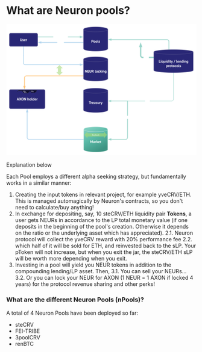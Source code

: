 # What are Neuron pools?

![](../.gitbook/assets/neur_-_tokenomics.svg)

Explanation below

Each Pool employs a different alpha seeking strategy, but fundamentally works in a similar manner:

1. Creating the input tokens in relevant project, for example yveCRV/ETH. This is managed automagically by Neuron's contracts, so you don't need to calculate/buy anything!
2. In exchange for depositing, say, 10 steCRV/ETH liquidity pair **Tokens**, a user gets NEURs in accordance to the LP total monetary value \(if one deposits in the beginning of the pool's creation. Otherwise it depends on the ratio or the underlying asset which has appreciated\). 2.1. Neuron protocol will collect the yveCRV reward with 20% performance fee 2.2. which half of it will be sold for ETH, and reinvested back to the sLP. Your pToken will not increase, but when you exit the jar, the steCRV/ETH sLP will be worth more depending when you exit.
3. Investing in a pool will yield you NEUR tokens in addition to the compounding lending/LP asset. Then, 3.1. You can sell your NEURs... 3.2. Or you can lock your NEUR for AXON \(1 NEUR = 1 AXON if locked 4 years\) for the protocol revenue sharing and other perks!

### What are the different Neuron Pools \(nPools\)?

A total of 4 Neuron Pools have been deployed so far:

* steCRV
* FEI-TRIBE
* 3poolCRV
* renBTC

